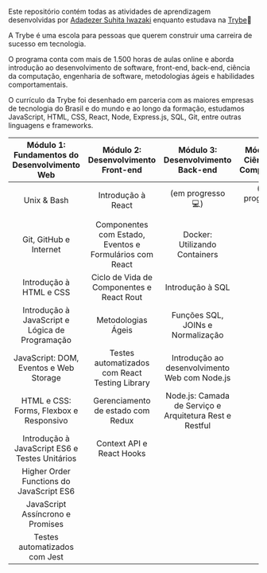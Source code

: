 Este repositório contém todas as atividades de aprendizagem desenvolvidas por [Adadezer Suhita Iwazaki](https://www.linkedin.com/in/adadezer-iwazaki-1078b021a/) enquanto estudava na [Trybe](https://www.betrybe.com/):rocket:

A Trybe é uma escola para pessoas que querem construir uma carreira de sucesso em tecnologia.

O programa conta com mais de 1.500 horas de aulas online e aborda introdução ao desenvolvimento de software, front-end, back-end, ciência da computação, engenharia de software, metodologias ágeis e habilidades comportamentais.

O currículo da Trybe foi desenhado em parceria com as maiores empresas de tecnologia do Brasil e do mundo e ao longo da formação, estudamos JavaScript, HTML, CSS, React, Node, Express.js, SQL, Git, entre outras linguagens e frameworks.



|   Módulo 1: Fundamentos do Desenvolvimento Web  |           Módulo 2: Desenvolvimento Front-end           |            Módulo 3: Desenvolvimento Back-end           | Módulo 4: Ciência da Computação |
|:-----------------------------------------------:|:-------------------------------------------------------:|:-------------------------------------------------------:|:-------------------------------:|
|                   Unix & Bash                   |                    Introdução à React                   |                (em progresso :computer:)                |    (em progresso) :computer:    |
|              Git, GitHub e Internet             | Componentes com Estado, Eventos e Formulários com React |              Docker: Utilizando Containers              |                                 |
|             Introdução à HTML e CSS             |        Ciclo de Vida de Componentes e React Rout        |                     Introdução à SQL                    |                                 |
| Introdução à JavaScript e Lógica de Programação |                    Metodologias Ágeis                   |            Funções SQL, JOINs e Normalização            |                                 |
|      JavaScript: DOM, Eventos e Web Storage     |      Testes automatizados com React Testing Library     |      Introdução ao desenvolvimento Web com Node.js      |                                 |
|     HTML e CSS: Forms, Flexbox e Responsivo     |            Gerenciamento de estado com Redux            | Node.js: Camada de Serviço e Arquitetura Rest e Restful |                                 |
|  Introdução à JavaScript ES6 e Testes Unitários |                Context API e React Hooks                |                                                         |                                 |
|     Higher Order Functions do JavaScript ES6    |                                                         |                                                         |                                 |
|         JavaScript Assíncrono e Promises        |                                                         |                                                         |                                 |
|          Testes automatizados com Jest          |                                                         |                                                         |                                 |
